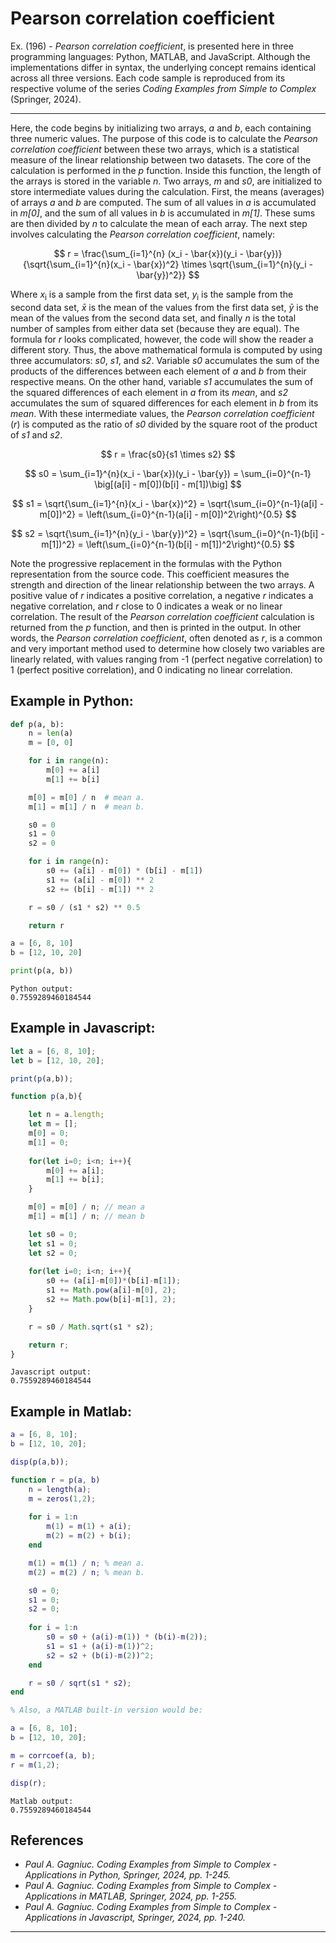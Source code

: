 # Pearson correlation coefficient

Ex. (196) - <i>Pearson correlation coefficient</i>, is presented here in three programming languages: Python, MATLAB, and JavaScript. Although the implementations differ in syntax, the underlying concept remains identical across all three versions. Each code sample is reproduced from its respective volume of the series <i>Coding Examples from Simple to Complex</i> (Springer, 2024).
***

Here, the code begins by initializing two arrays, <i>a</i> and <i>b</i>, each containing three numeric values. The purpose of this code is to calculate the <i>Pearson correlation coefficient</i> between these two arrays, which is a statistical measure of the linear relationship between two datasets. The core of the calculation is performed in the <i>p</i> function. Inside this function, the length of the arrays is stored in the variable <i>n</i>. Two arrays, <i>m</i> and <i>s0</i>, are initialized to store intermediate values during the calculation. First, the means (averages) of arrays <i>a</i> and <i>b</i> are computed. The sum of all values in <i>a</i> is accumulated in <i>m[0]</i>, and the sum of all values in <i>b</i> is accumulated in <i>m[1]</i>. These sums are then divided by <i>n</i> to calculate the mean of each array. The next step involves calculating the <i>Pearson correlation coefficient</i>, namely:

$$
r = \frac{\sum_{i=1}^{n} (x_i - \bar{x})(y_i - \bar{y})}
         {\sqrt{\sum_{i=1}^{n}(x_i - \bar{x})^2} \times \sqrt{\sum_{i=1}^{n}(y_i - \bar{y})^2}}
$$

Where <i>x</i><sub>i</sub> is a sample from the first data set, <i>y</i><sub>i</sub> is the sample from the second data set, <i>x̄</i> is the mean of the values from the first data set, <i>ȳ</i> is the mean of the values from the second data set, and finally <i>n</i> is the total number of samples from either data set (because they are equal). The formula for <i>r</i> looks complicated, however, the code will show the reader a different story. Thus, the above mathematical formula is computed by using three accumulators: <i>s0</i>, <i>s1</i>, and <i>s2</i>. Variable <i>s0</i> accumulates the sum of the products of the differences between each element of <i>a</i> and <i>b</i> from their respective means. On the other hand, variable <i>s1</i> accumulates the sum of the squared differences of each element in <i>a</i> from its <i>mean</i>, and <i>s2</i> accumulates the sum of squared differences for each element in <i>b</i> from its <i>mean</i>. With these intermediate values, the <i>Pearson correlation coefficient</i> (<i>r</i>) is computed as the ratio of <i>s0</i> divided by the square root of the product of <i>s1</i> and <i>s2</i>.

$$
r = \frac{s0}{s1 \times s2}
$$

$$
s0 = \sum_{i=1}^{n}(x_i - \bar{x})(y_i - \bar{y})
   = \sum_{i=0}^{n-1} \big[(a[i] - m[0])(b[i] - m[1])\big]
$$

$$
s1 = \sqrt{\sum_{i=1}^{n}(x_i - \bar{x})^2}
   = \sqrt{\sum_{i=0}^{n-1}(a[i] - m[0])^2}
   = \left(\sum_{i=0}^{n-1}(a[i] - m[0])^2\right)^{0.5}
$$

$$
s2 = \sqrt{\sum_{i=1}^{n}(y_i - \bar{y})^2}
   = \sqrt{\sum_{i=0}^{n-1}(b[i] - m[1])^2}
   = \left(\sum_{i=0}^{n-1}(b[i] - m[1])^2\right)^{0.5}
$$

Note the progressive replacement in the formulas with the Python representation from the source code. This coefficient measures the strength and direction of the linear relationship between the two arrays. A positive value of <i>r</i> indicates a positive correlation, a negative <i>r</i> indicates a negative correlation, and <i>r</i> close to 0 indicates a weak or no linear correlation. The result of the <i>Pearson correlation coefficient</i> calculation is returned from the <i>p</i> function, and then is printed in the output. In other words, the <i>Pearson correlation coefficient</i>, often denoted as <i>r</i>, is a common and very important method used to determine how closely two variables are linearly related, with values ranging from -1 (perfect negative correlation) to 1 (perfect positive correlation), and 0 indicating no linear correlation.

## Example in Python:

```python
def p(a, b):
    n = len(a)
    m = [0, 0]

    for i in range(n):
        m[0] += a[i]
        m[1] += b[i]

    m[0] = m[0] / n  # mean a.
    m[1] = m[1] / n  # mean b.

    s0 = 0
    s1 = 0
    s2 = 0

    for i in range(n):
        s0 += (a[i] - m[0]) * (b[i] - m[1])
        s1 += (a[i] - m[0]) ** 2
        s2 += (b[i] - m[1]) ** 2

    r = s0 / (s1 * s2) ** 0.5

    return r

a = [6, 8, 10]
b = [12, 10, 20]

print(p(a, b))
``` 

```text
Python output:
0.7559289460184544
```

## Example in Javascript:

```javascript
let a = [6, 8, 10];
let b = [12, 10, 20];

print(p(a,b));

function p(a,b){

    let n = a.length;
    let m = [];
    m[0] = 0;
    m[1] = 0;
    
    for(let i=0; i<n; i++){
        m[0] += a[i];
        m[1] += b[i];
    }

    m[0] = m[0] / n; // mean a
    m[1] = m[1] / n; // mean b

    let s0 = 0;
    let s1 = 0;
    let s2 = 0;
    
    for(let i=0; i<n; i++){
        s0 += (a[i]-m[0])*(b[i]-m[1]);
        s1 += Math.pow(a[i]-m[0], 2);
        s2 += Math.pow(b[i]-m[1], 2);
    }

    r = s0 / Math.sqrt(s1 * s2);

    return r;
}
```

```text
Javascript output:
0.7559289460184544
```

## Example in Matlab:

```matlab
a = [6, 8, 10];
b = [12, 10, 20];

disp(p(a,b));

function r = p(a, b)
    n = length(a);
    m = zeros(1,2);
    
    for i = 1:n
        m(1) = m(1) + a(i);
        m(2) = m(2) + b(i);
    end

    m(1) = m(1) / n; % mean a.
    m(2) = m(2) / n; % mean b.

    s0 = 0;
    s1 = 0;
    s2 = 0;
    
    for i = 1:n
        s0 = s0 + (a(i)-m(1)) * (b(i)-m(2));
        s1 = s1 + (a(i)-m(1))^2;
        s2 = s2 + (b(i)-m(2))^2;
    end

    r = s0 / sqrt(s1 * s2);
end

% Also, a MATLAB built-in version would be:

a = [6, 8, 10];
b = [12, 10, 20];

m = corrcoef(a, b);
r = m(1,2);

disp(r);
```

```text
Matlab output:
0.7559289460184544
```

## References

- <i>Paul A. Gagniuc. Coding Examples from Simple to Complex - Applications in Python, Springer, 2024, pp. 1-245.</i>
- <i>Paul A. Gagniuc. Coding Examples from Simple to Complex - Applications in MATLAB, Springer, 2024, pp. 1-255.</i>
- <i>Paul A. Gagniuc. Coding Examples from Simple to Complex - Applications in Javascript, Springer, 2024, pp. 1-240.</i>

***
